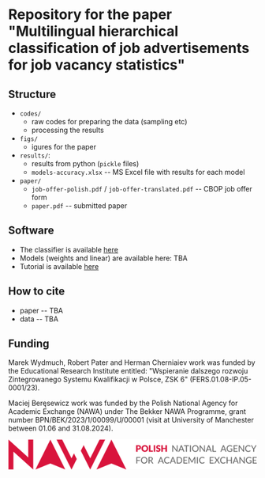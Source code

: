 # Repository for the paper "Multilingual hierarchical classification of job advertisements for job vacancy statistics"

## Structure

-   `codes/` 
    - raw codes for preparing the data (sampling etc)
    - processing the results
-   `figs/`
     - igures for the paper
-   `results/`:
    - results from python (`pickle` files)
    - `models-accuracy.xlsx` -- MS Excel file with results for each model
-   `paper/`
    - `job-offer-polish.pdf` / `job-offer-translated.pdf` -- CBOP job offer form
    - `paper.pdf` -- submitted paper
    
## Software

- The classifier is available [here](https://github.com/OJALAB/job-ads-classifier)
- Models (weights and linear) are available here: TBA
- Tutorial is available [here](https://colab.research.google.com/drive/1a425aagT0lczRxXPWoUlf5aFxUII37nh?usp=sharing) 

## How to cite

-   paper -- TBA
-   data -- TBA

## Funding

Marek Wydmuch, Robert Pater and Herman Cherniaiev work was funded by the Educational Research Institute entitled: "Wspieranie dalszego rozwoju Zintegrowanego Systemu Kwalifikacji w Polsce, ZSK 6" (FERS.01.08-IP.05-0001/23).

Maciej Beręsewicz work was funded by the Polish National Agency for Academic Exchange (NAWA) under The Bekker NAWA Programme, grant number BPN/BEK/2023/1/00099/U/00001 (visit at University of Manchester between 01.06 and 31.08.2024).

[![](https://raw.githubusercontent.com/OJALAB/CBOP-datasets/main/docs/logo-nawa.png)](https://nawa.gov.pl/en/)
